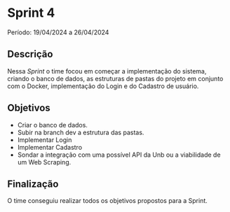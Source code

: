 # Sprint 4

Período: 19/04/2024 a 26/04/2024

## Descrição

Nessa _Sprint_ o time focou em começar a implementação do sistema, criando o banco de dados, as estruturas de pastas do projeto em conjunto com o Docker, implementação do Login e do Cadastro de usuário.

## Objetivos
- Criar o banco de dados.
- Subir na branch dev a estrutura das pastas.
- Implementar Login
- Implementar Cadastro
- Sondar a integração com uma possível API da Unb ou a viabilidade de um Web Scraping. 

## Finalização
O time conseguiu realizar todos os objetivos propostos para a Sprint.